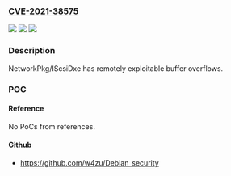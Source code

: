 ### [CVE-2021-38575](https://cve.mitre.org/cgi-bin/cvename.cgi?name=CVE-2021-38575)
![](https://img.shields.io/static/v1?label=Product&message=EDK%20II&color=blue)
![](https://img.shields.io/static/v1?label=Version&message=%3C%3D%20edk2-stable202105%20&color=brighgreen)
![](https://img.shields.io/static/v1?label=Vulnerability&message=A%20case%20of%20CWE-124%2C%20CWE-680%2C%20and%20CWE-252%20is%20occurring%20in%20NetworkPkg%2FIScsiDxe.&color=brighgreen)

### Description

NetworkPkg/IScsiDxe has remotely exploitable buffer overflows.

### POC

#### Reference
No PoCs from references.

#### Github
- https://github.com/w4zu/Debian_security

